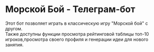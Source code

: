 # Морской Бой - Телеграм-бот

Этот бот позволяет играть в классическую игру "Морской бой" с другом.  
Также доступны функции просмотра рейтинговой таблицы топ-10 игроков,просмотра своего профиля и генерации идеи для нового занятия.

